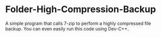 # Folder-High-Compression-Backup
A simple program that calls 7-zip to perform a highly compressed file backup.
You can even easily run this code using Dev-C++.
